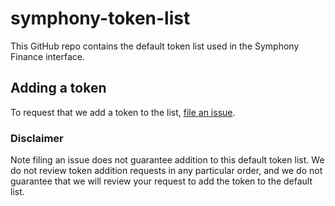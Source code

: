 # symphony-token-list

This GitHub repo contains the default token list used in the Symphony Finance interface.

## Adding a token

To request that we add a token to the list, 
[file an issue](https://github.com/symphony-finance/token-list/issues/new?assignees=&labels=token+request&template=token-request.md&title=Add+%7BTOKEN_SYMBOL%7D%3A+%7BTOKEN_NAME%7D).

### Disclaimer

Note filing an issue does not guarantee addition to this default token list.
We do not review token addition requests in any particular order, and we do not
guarantee that we will review your request to add the token to the default list.

